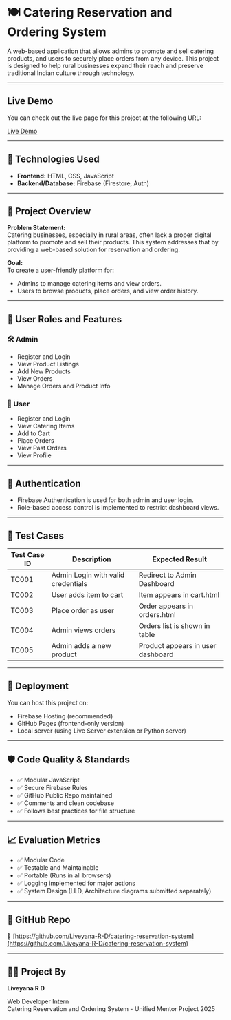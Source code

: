 # 🍽️ Catering Reservation and Ordering System

A web-based application that allows admins to promote and sell catering products, and users to securely place orders from any device. This project is designed to help rural businesses expand their reach and preserve traditional Indian culture through technology.

---

## Live Demo
You can check out the live page for this project at the following URL:

[Live Demo](https://Liveyana-R-D.github.io/catering-reservation-system/)

---

## 🔧 Technologies Used

- **Frontend:** HTML, CSS, JavaScript  
- **Backend/Database:** Firebase (Firestore, Auth)

---

## 🎯 Project Overview

**Problem Statement:**  
Catering businesses, especially in rural areas, often lack a proper digital platform to promote and sell their products. This system addresses that by providing a web-based solution for reservation and ordering.

**Goal:**  
To create a user-friendly platform for:
- Admins to manage catering items and view orders.
- Users to browse products, place orders, and view order history.

---

## 👤 User Roles and Features

### 🛠️ Admin
- Register and Login
- View Product Listings
- Add New Products
- View Orders
- Manage Orders and Product Info

### 🙋 User
- Register and Login
- View Catering Items
- Add to Cart
- Place Orders
- View Past Orders
- View Profile

---

## 🔐 Authentication

- Firebase Authentication is used for both admin and user login.
- Role-based access control is implemented to restrict dashboard views.

---

## 🧪 Test Cases

| Test Case ID | Description                        | Expected Result                    |
|--------------|------------------------------------|-------------------------------------|
| TC001        | Admin Login with valid credentials | Redirect to Admin Dashboard        |
| TC002        | User adds item to cart             | Item appears in cart.html          |
| TC003        | Place order as user                | Order appears in orders.html       |
| TC004        | Admin views orders                 | Orders list is shown in table      |
| TC005        | Admin adds a new product           | Product appears in user dashboard  |

---

## 🚀 Deployment

You can host this project on:
- Firebase Hosting (recommended)
- GitHub Pages (frontend-only version)
- Local server (using Live Server extension or Python server)

---

## 🛡️ Code Quality & Standards

- ✅ Modular JavaScript
- ✅ Secure Firebase Rules
- ✅ GitHub Public Repo maintained
- ✅ Comments and clean codebase
- ✅ Follows best practices for file structure

---

## 📈 Evaluation Metrics

- ✅ Modular Code  
- ✅ Testable and Maintainable  
- ✅ Portable (Runs in all browsers)  
- ✅ Logging implemented for major actions  
- ✅ System Design (LLD, Architecture diagrams submitted separately)

---

## 📎 GitHub Repo

🔗 [https://github.com/Liveyana-R-D/catering-reservation-system](https://github.com/Liveyana-R-D/catering-reservation-system)

---



## 👩‍🏫 Project By

**Liveyana R D**  

Web Developer Intern  
Catering Reservation and Ordering System - Unified Mentor Project 2025

